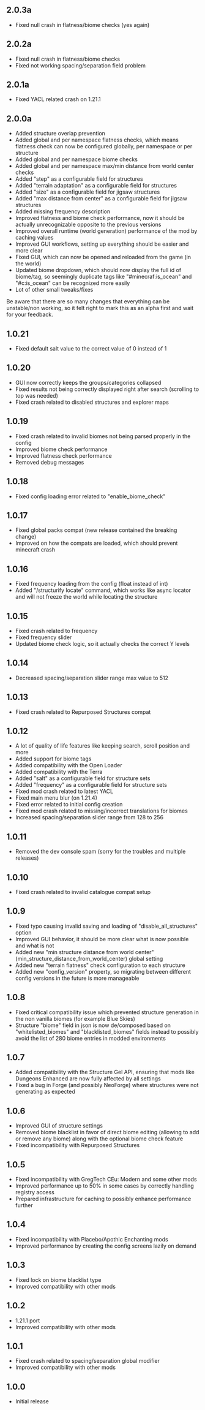 ## 2.0.3a

- Fixed null crash in flatness/biome checks (yes again)

## 2.0.2a

- Fixed null crash in flatness/biome checks
- Fixed not working spacing/separation field problem 

## 2.0.1a

- Fixed YACL related crash on 1.21.1

## 2.0.0a

- Added structure overlap prevention
- Added global and per namespace flatness checks, which means flatness check can now be configured globally, per namespace or per structure
- Added global and per namespace biome checks
- Added global and per namespace max/min distance from world center checks
- Added "step" as a configurable field for structures
- Added "terrain adaptation" as a configurable field for structures
- Added "size" as a configurable field for jigsaw structures
- Added "max distance from center" as a configurable field for jigsaw structures
- Added missing frequency description
- Improved flatness and biome check performance, now it should be actually unrecognizable opposite to the previous versions
- Improved overall runtime (world generation) performance of the mod by caching values
- Improved GUI workflows, setting up everything should be easier and more clear
- Fixed GUI, which can now be opened and reloaded from the game (in the world)
- Updated biome dropdown, which should now display the full id of biome/tag, so seemingly duplicate tags like "#minecraf:is_ocean" and "#c:is_ocean" can be recognized more easily
- Lot of other small tweaks/fixes

Be aware that there are so many changes that everything can be unstable/non working, so it felt right to mark this as an alpha first and wait for your feedback.

## 1.0.21

- Fixed default salt value to the correct value of 0 instead of 1

## 1.0.20

- GUI now correctly keeps the groups/categories collapsed
- Fixed results not being correctly displayed right after search (scrolling to top was needed)
- Fixed crash related to disabled structures and explorer maps

## 1.0.19

- Fixed crash related to invalid biomes not being parsed properly in the config
- Improved biome check performance
- Improved flatness check performance
- Removed debug messages

## 1.0.18

- Fixed config loading error related to "enable_biome_check"

## 1.0.17

- Fixed global packs compat (new release contained the breaking change)
- Improved on how the compats are loaded, which should prevent minecraft crash

## 1.0.16

- Fixed frequency loading from the config (float instead of int)
- Added "/structurify locate" command, which works like async locator and will not freeze the world while locating the structure

## 1.0.15

- Fixed crash related to frequency
- Fixed frequency slider
- Updated biome check logic, so it actually checks the correct Y levels

## 1.0.14

- Decreased spacing/separation slider range max value to 512

## 1.0.13

- Fixed crash related to Repurposed Structures compat

## 1.0.12

- A lot of quality of life features like keeping search, scroll position and more
- Added support for biome tags
- Added compatibility with the Open Loader
- Added compatibility with the Terra
- Added "salt" as a configurable field for structure sets
- Added "frequency" as a configurable field for structure sets
- Fixed mod crash related to latest YACL
- Fixed main menu blur (on 1.21.4)
- Fixed error related to initial config creation
- Fixed mod crash related to missing/incorrect translations for biomes
- Increased spacing/separation slider range from 128 to 256

## 1.0.11

- Removed the dev console spam (sorry for the troubles and multiple releases)

## 1.0.10

- Fixed crash related to invalid catalogue compat setup

## 1.0.9

- Fixed typo causing invalid saving and loading of "disable_all_structures" option
- Improved GUI behavior, it should be more clear what is now possible and what is not
- Added new "min structure distance from world center" (min_structure_distance_from_world_center) global setting
- Added new "terrain flatness" check configuration to each structure
- Added new "config_version" property, so migrating between different config versions in the future is more manageable

## 1.0.8

- Fixed critical compatibility issue which prevented structure generation in the non vanilla biomes (for example Blue Skies)
- Structure "biome" field in json is now de/composed based on "whitelisted_biomes" and "blacklisted_biomes" fields instead to possibly avoid the list of 280 biome entries in modded environments

## 1.0.7

- Added compatibility with the Structure Gel API, ensuring that mods like Dungeons Enhanced are now fully affected by all settings
- Fixed a bug in Forge (and possibly NeoForge) where structures were not generating as expected

## 1.0.6

- Improved GUI of structure settings
- Removed biome blacklist in favor of direct biome editing (allowing to add or remove any biome) along with the optional biome check feature
- Fixed incompatibility with Repurposed Structures

## 1.0.5

- Fixed incompatibility with GregTech CEu: Modern and some other mods
- Improved performance up to 50% in some cases by correctly handling registry access
- Prepared infrastructure for caching to possibly enhance performance further

## 1.0.4

- Fixed incompatibility with Placebo/Apothic Enchanting mods
- Improved performance by creating the config screens lazily on demand

## 1.0.3

- Fixed lock on biome blacklist type
- Improved compatibility with other mods

## 1.0.2

- 1.21.1 port
- Improved compatibility with other mods

## 1.0.1

- Fixed crash related to spacing/separation global modifier
- Improved compatibility with other mods

## 1.0.0

- Initial release